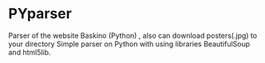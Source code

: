 # PYparser
Parser of the website Baskino (Python) , also can download posters(.jpg) to your directory
Simple parser on Python with using libraries BeautifulSoup and html5lib.
